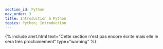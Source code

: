 ```yaml
---
section_id: Python
nav_order: 3
title: Introduction à Python
topics: Python; Introduction
---
```


{% include  alert.html text="Cette section n'est pas encore écrite mais elle le sera très prochainement" type="warning" %}
